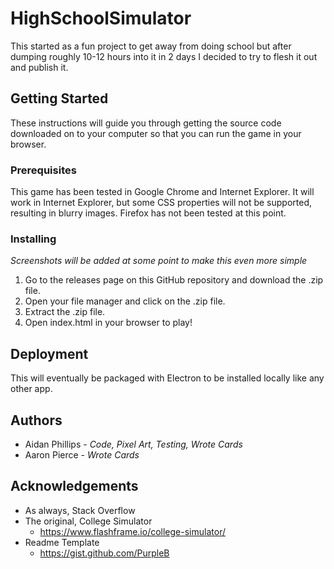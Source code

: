 # HighSchoolSimulator
This started as a fun project to get away from doing school but after dumping roughly 10-12 hours into it in 2 days I decided to try to flesh it out and publish it.
## Getting Started
These instructions will guide you through getting the source code downloaded on to your computer so that you can run the game in your browser.
### Prerequisites
This game has been tested in Google Chrome and Internet Explorer. It will work in Internet Explorer, but some CSS properties will not be supported, resulting in blurry images. Firefox has not been tested at this point.
### Installing
*Screenshots will be added at some point to make this even more simple*
1. Go to the releases page on this GitHub repository and download the .zip file.
2. Open your file manager and click on the .zip file.
3. Extract the .zip file.
4. Open index.html in your browser to play!
## Deployment
This will eventually be packaged with Electron to be installed locally like any other app.
## Authors
- Aidan Phillips - *Code, Pixel Art, Testing, Wrote Cards*
- Aaron Pierce - *Wrote Cards*
## Acknowledgements
- As always, Stack Overflow
- The original, College Simulator
  - https://www.flashframe.io/college-simulator/
- Readme Template
  - https://gist.github.com/PurpleB
